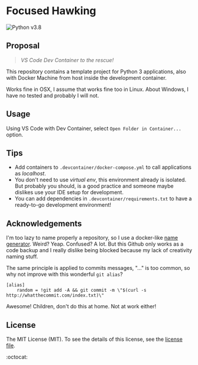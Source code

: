 # Focused Hawking

![Python v3.8](https://img.shields.io/badge/python-3.8-blue?style=for-the-badge)

## Proposal

> _VS Code Dev Container to the rescue!_

This repository contains a template project for Python 3 applications, also with Docker Machine from host inside the development container.

Works fine in OSX, I assume that works fine too in Linux. About Windows, I have no tested and probably I will not.

## Usage

Using VS Code with Dev Container, select `Open Folder in Container...` option.

## Tips

- Add containers to `.devcontainer/docker-compose.yml` to call applications as _localhost_.
- You don't need to use _virtual env_, this environment already is isolated. But probably you should, is a good practice and someone maybe dislikes use your IDE setup for development.
- You can add dependencies in `.devcontainer/requirements.txt` to have a ready-to-go development environment!

## Acknowledgements

I'm too lazy to name properly a repository, so I use a docker-like [name generator](https://codepen.io/mikedryan/details/vLrgqr). Weird? Yeap. Confused? A lot. But this Github only works as a code backup and I really dislike being blocked because my lack of creativity naming stuff.

The same principle is applied to commits messages, "..." is too common, so why not improve with this wonderful `git alias`?

```
[alias]
	random = !git add -A && git commit -m \"$(curl -s http://whatthecommit.com/index.txt)\"
```

Awesome! Children, don't do this at home. Not at work either!

## License

The MIT License (MIT). To see the details of this license, see the [license file](LICENSE.md).

:octocat:
